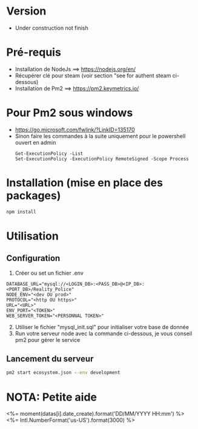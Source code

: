 # Version
- Under construction not finish

# Pré-requis
- Installation de NodeJs ==> https://nodejs.org/en/
- Récupérer clé pour steam (voir section "see for authent steam ci-dessous)
- Installation de Pm2 ==> https://pm2.keymetrics.io/

# Pour Pm2 sous windows
- https://go.microsoft.com/fwlink/?LinkID=135170
- Sinon faire les commandes à la suite uniquement pour le powershell ouvert en admin
  ```code
  Get-ExecutionPolicy -List
  Set-ExecutionPolicy -ExecutionPolicy RemoteSigned -Scope Process
  ```

# Installation (mise en place des packages)
```cmd
npm install
```

# Utilisation

## Configuration
1. Créer ou set un fichier .env
```code
DATABASE_URL="mysql://<LOGIN_DB>:<PASS_DB>@<IP_DB>:<PORT_DB>/Reality_Police"
NODE_ENV="<dev OU prod>"
PROTOCOL="<http OU https>"
URL="<URL>"
ENV_PORT="<TOKEN>"
WEB_SERVER_TOKEN="<PERSONNAL TOKEN>"
```
2. Utiliser le fichier "mysql_init.sql" pour initialiser votre base de donnée
3. Run votre serveur node avec la commande ci-dessous, je vous conseil pm2 pour gérer le service

## Lancement du serveur
  ```cmd
  pm2 start ecosystem.json --env development
  ```


# NOTA: Petite aide
<%= moment(datas[i].date_create).format('DD/MM/YYYY HH:mm') %>
<%= Intl.NumberFormat('us-US').format(3000) %>
